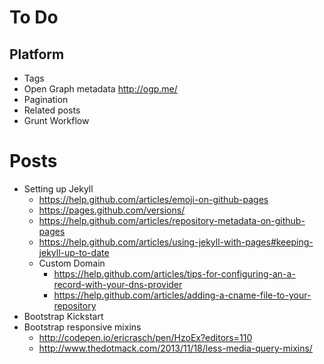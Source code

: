 # To Do

## Platform

- Tags
- Open Graph metadata <http://ogp.me/>
- Pagination
- Related posts
- Grunt Workflow

# Posts

- Setting up Jekyll
  - https://help.github.com/articles/emoji-on-github-pages
  - https://pages.github.com/versions/
  - https://help.github.com/articles/repository-metadata-on-github-pages
  - https://help.github.com/articles/using-jekyll-with-pages#keeping-jekyll-up-to-date
  - Custom Domain
    - https://help.github.com/articles/tips-for-configuring-an-a-record-with-your-dns-provider
    - https://help.github.com/articles/adding-a-cname-file-to-your-repository
- Bootstrap Kickstart
- Bootstrap responsive mixins
  - http://codepen.io/ericrasch/pen/HzoEx?editors=110
  - http://www.thedotmack.com/2013/11/18/less-media-query-mixins/
